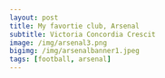 ```yaml
---
layout: post
title: My favortie club, Arsenal
subtitle: Victoria Concordia Crescit
image: /img/arsenal3.png
bigimg: /img/arsenalbanner1.jpeg
tags: [football, arsenal]
---
```

